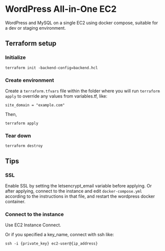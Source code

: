 # WordPress All-in-One EC2

WordPress and MySQL on a single EC2 using docker compose, suitable for a dev or staging environment.

## Terraform setup

### Initialize

```
terraform init -backend-config=backend.hcl
```

### Create environment

Create a `terraform.tfvars` file within the folder where you will run `terraform apply` to override any values from variables.tf, like:
```
site_domain = "example.com"
```

Then,
```
terraform apply
```

### Tear down

```
terraform destroy
```

## Tips

### SSL

Enable SSL by setting the letsencrypt_email variable before applying. Or after applying, connect to the instance and edit `docker-compose.yml` according to the instructions in that file, and restart the wordpress docker container.

### Connect to the instance

Use EC2 Instance Connect.

Or if you specified a key_name, connect with ssh like:

```
ssh -i {private_key} ec2-user@{ip_address}
```
